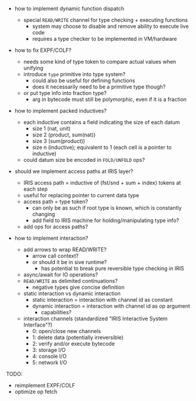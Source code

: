 - how to implement dynamic function dispatch
  - special `READ/WRITE` channel for type checking + executing functions
    - system may choose to disable and remove ability to execute live code
    - requires a type checker to be implemented in VM/hardware

- how to fix EXPF/COLF?
  - needs some kind of type token to compare actual values when unifying
  - introduce `type` primitive into type system?
    - could also be useful for defining functions
    - does it necessarily need to be a primitive type though?
  - or put type info into fraction type?
    - arg in bytecode must still be polymorphic, even if it is a fraction
- how to implement packed inductives?
  - each inductive contains a field indicating the size of each datum
    - size 1 (nat, unit)
    - size 2 (product, sum(nat))
    - size 3 (sum(product))
    - size n (inductive); equivalent to 1 (each cell is a pointer to inductive)
  - could datum size be encoded in `FOLD/UNFOLD` ops?
- should we implement access paths at IRIS layer?
  - IRIS access path = inductive of (fst/snd + sum + index) tokens at each step
  - useful for replacing pointer to current data type
  - access path = type token?
    - can only be as such if root type is known, which is constantly changing
    - add field to IRIS machine for holding/manipulating type info?
  - add ops for access paths?
- how to implement interaction?
  - add arrows to wrap READ/WRITE?
    - arrow call context?
    - or should it be in sive runtime?
      - has potential to break pure reversible type checking in IRIS
  - async/await for IO operations?
  - `READ/WRITE` as delimited continuations?
    - negative types give concise definition
  - static interaction vs dynamic interaction
    - static interaction = interaction with channel id as constant
    - dynamic interaction = interaction with channel id as op argument
      - capabilities?
  - interaction channels (standardized "IRIS Interactive System Interface"?)
    - 0: open/close new channels
    - 1: delete data (potentially irreversible)
    - 2: verify and/or execute bytecode
    - 3: storage I/O
    - 4: console I/O
    - 5: network I/O

TODO:
- reimplement EXPF/COLF
- optimize op fetch
